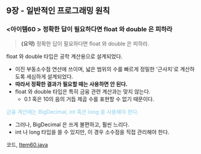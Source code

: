 ## 9장 - 일반적인 프로그래밍 원칙

### <아이템60 > 정확한 답이 필요하다면 float 와 double 은 피하라

> **(요약)** 정확한 답이 필요하다면 float 와 double 은 피하라.

float 와 double 타입은 공학 계산용으로 설계되었다.

- 이진 부동소수점 연산에 쓰이며, 넓은 범위의 수를 빠르게 정밀한 '근사치'로 계산하도록 세심하게 설계되었다.
- **따라서 정확한 결과가 필요할 때는 사용하면 안 된다.**
- float 와 double 타입은 특히 금융 관련 계산과는 맞지 않는다.
  - 0.1 혹은 10의 음의 거듭 제곱 수를 표현할 수 없기 때문이다.

<span style='color:skyblue'>금융 계산에는 BigDecimal, int 혹은 long 을 사용해야 한다.</span>

- 그러나, BigDecimal 은 쓰게 불편하고, 훨씬 느리다.
- int 나 long 타입을 쓸 수 있지만, 이 경우 소수점을 직접 관리해야 한다.

코드, [Item60.java](https://github.com/ziippy/EffectiveJava/blob/master/src/chapter9/item60/Item60.java)
